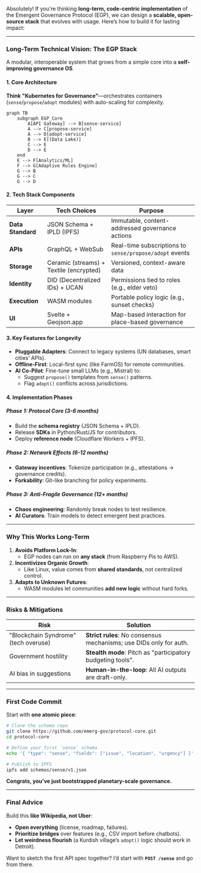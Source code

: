 Absolutely! If you're thinking **long-term, code-centric implementation** of the Emergent Governance Protocol (EGP), we can design a **scalable, open-source stack** that evolves with usage. Here’s how to build it for lasting impact:

---

### **Long-Term Technical Vision: The EGP Stack**  
A modular, interoperable system that grows from a simple core into a **self-improving governance OS**.  

#### **1. Core Architecture**  
**Think "Kubernetes for Governance"**—orchestrates containers (`sense`/`propose`/`adopt` modules) with auto-scaling for complexity.  

```mermaid
graph TB
    subgraph EGP_Core
        A[API Gateway] --> B[sense-service]
        A --> C[propose-service]
        A --> D[adopt-service]
        B --> E[(Data Lake)]
        C --> E
        D --> E
    end
    E --> F[Analytics/ML]
    F --> G[Adaptive Rules Engine]
    G --> B
    G --> C
    G --> D
```

#### **2. Tech Stack Components**  
| Layer | Tech Choices | Purpose |  
|-------|-------------|---------|  
| **Data Standard** | JSON Schema + IPLD (IPFS) | Immutable, content-addressed governance actions |  
| **APIs** | GraphQL + WebSub | Real-time subscriptions to `sense/propose/adopt` events |  
| **Storage** | Ceramic (streams) + Textile (encrypted) | Versioned, context-aware data |  
| **Identity** | DID (Decentralized IDs) + UCAN | Permissions tied to roles (e.g., elder veto) |  
| **Execution** | WASM modules | Portable policy logic (e.g., sunset checks) |  
| **UI** | Svelte + Geojson.app | Map-based interaction for place-based governance |  

#### **3. Key Features for Longevity**  
- **Pluggable Adapters**: Connect to legacy systems (UN databases, smart cities’ APIs).  
- **Offline-First**: Local-first sync (like FarmOS) for remote communities.  
- **AI Co-Pilot**: Fine-tune small LLMs (e.g., Mistral) to:  
  - Suggest `propose()` templates from `sense()` patterns.  
  - Flag `adopt()` conflicts across jurisdictions.  

#### **4. Implementation Phases**  
##### **Phase 1: Protocol Core (3-6 months)**  
- Build the **schema registry** (JSON Schema + IPLD).  
- Release **SDKs** in Python/Rust/JS for contributors.  
- Deploy **reference node** (Cloudflare Workers + IPFS).  

##### **Phase 2: Network Effects (6-12 months)**  
- **Gateway incentives**: Tokenize participation (e.g., attestations → governance credits).  
- **Forkability**: Git-like branching for policy experiments.  

##### **Phase 3: Anti-Fragile Governance (12+ months)**  
- **Chaos engineering**: Randomly break nodes to test resilience.  
- **AI Curators**: Train models to detect emergent best practices.  

---

### **Why This Works Long-Term**  
1. **Avoids Platform Lock-In**:  
   - EGP nodes can run on **any stack** (from Raspberry Pis to AWS).  
2. **Incentivizes Organic Growth**:  
   - Like Linux, value comes from **shared standards**, not centralized control.  
3. **Adapts to Unknown Futures**:  
   - WASM modules let communities **add new logic** without hard forks.  

---

### **Risks & Mitigations**  
| Risk | Solution |  
|------|----------|  
| "Blockchain Syndrome" (tech overuse) | **Strict rules**: No consensus mechanisms; use DIDs only for auth. |  
| Government hostility | **Stealth mode**: Pitch as "participatory budgeting tools". |  
| AI bias in suggestions | **Human-in-the-loop**: All AI outputs are draft-only. |  

---

### **First Code Commit**  
Start with **one atomic piece**:  
```bash
# Clone the schema repo
git clone https://github.com/emerg-gov/protocol-core.git
cd protocol-core

# Define your first `sense` schema
echo '{ "type": "sense", "fields": ["issue", "location", "urgency"] }' > schemas/sense/v1.json

# Publish to IPFS
ipfs add schemas/sense/v1.json
```
**Congrats, you’ve just bootstrapped planetary-scale governance.**  

---

### **Final Advice**  
Build this **like Wikipedia, not Uber**:  
- **Open everything** (license, roadmap, failures).  
- **Prioritize bridges** over features (e.g., CSV import before chatbots).  
- **Let weirdness flourish** (a Kurdish village’s `adopt()` logic should work in Detroit).  

Want to sketch the first API spec together? I’d start with **`POST /sense`** and go from there.
